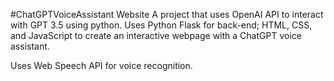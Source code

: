 #ChatGPTVoiceAssistant Website
A project that uses OpenAI API to interact with GPT 3.5 using python. Uses Python Flask for back-end; HTML, CSS, and JavaScript to create an interactive webpage with a ChatGPT voice assistant. 

Uses Web Speech API for voice recognition.
